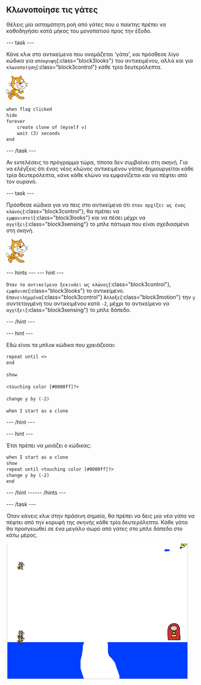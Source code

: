 ## Κλωνοποίησε τις γάτες

Θέλεις μία ασταμάτητη ροή από γάτες που ο παίκτης πρέπει να καθοδηγήσει κατά μήκος του μονοπατιού προς την έξοδο.

--- task ---

Κάνε κλικ στο αντικείμενο που ονομάζεται 'γάτα', και πρόσθεσε λίγο κώδικα για `απόκρυψη`{:class="block3looks"} του αντικειμένου, αλλά και για `κλωνοποίηση`{:class="block3control"} κάθε τρία δευτερόλεπτα.

![Αντικείμενο γάτας](images/cat-sprite.png)

```blocks3
when flag clicked
hide
forever
    create clone of (myself v)
    wait (3) seconds
end
```

--- /task ---

Αν εκτελέσεις το πρόγραμμα τώρα, τίποτα δεν συμβαίνει στη σκηνή. Για να ελέγξεις ότι ένας νέος κλώνος αντικειμένου γάτας δημιουργείται κάθε τρία δευτερόλεπτα, κάνε κάθε κλώνο να εμφανίζεται και να πέφτει από τον ουρανό.

--- task ---

Πρόσθεσε κώδικα για να πεις στο αντικείμενο ότι `όταν αρχίζει ως ένας κλώνος`{:class="block3control"}, θα πρέπει να `εμφανιστεί`{:class="block3looks"} και να πέσει μέχρι να `αγγίξει`{:class="block3sensing"} το μπλε πάτωμα που είναι σχεδιασμένο στη σκηνή.

![Αντικείμενο γάτας](images/cat-sprite.png)

--- hints ---
 --- hint ---

`Όταν το αντικείμενο ξεκινάει ως κλώνος`{:class="block3control"}, `εμφάνισε`{:class="block3looks"} το αντικείμενο. `Επανειλημμένα`{:class="block3control"} `Άλλαξε`{:class="block3motion"} την `y` συντεταγμένη του αντικειμένου κατά `-2`, μέχρι το αντικείμενο να `αγγίξει`{:class="block3sensing"} το μπλε δάπεδο.

--- /hint ---

--- hint ---

Εδώ είναι τα μπλοκ κώδικα που χρειάζεσαι:

```blocks3
repeat until <>
end

show

<touching color [#0000ff]?>

change y by (-2)

when I start as a clone
```

--- /hint ---

--- hint ---

Έτσι πρέπει να μοιάζει ο κώδικας:

```blocks3
when I start as a clone
show
repeat until <touching color [#0000ff]?>
change y by (-2)
end
```

--- /hint ------ /hints ---

--- /task ---

Όταν κάνεις κλικ στην πράσινη σημαία, θα πρέπει να δεις μια νέα γάτα να πέφτει από την κορυφή της σκηνής κάθε τρία δευτερόλεπτα. Κάθε γάτα θα προσγειωθεί σε ένα μεγάλο σωρό από γάτες στο μπλε δάπεδο στο κάτω μέρος.

![Γάτες που πέφτουν](images/falling-cats.png)